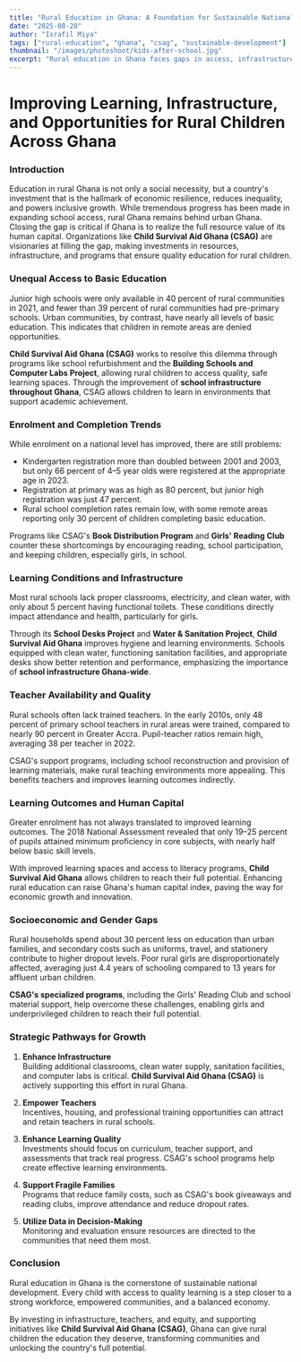 ```yaml
---
title: "Rural Education in Ghana: A Foundation for Sustainable National Development"
date: "2025-08-20"
author: "Israfil Miya"
tags: ["rural-education", "ghana", "csag", "sustainable-development"]
thumbnail: "/images/photoshoot/kids-after-school.jpg"
excerpt: "Rural education in Ghana faces gaps in access, infrastructure, and teachers. Targeted investment can boost learning and drive sustainable growth."
---
```


# Improving Learning, Infrastructure, and Opportunities for Rural Children Across Ghana

### Introduction

Education in rural Ghana is not only a social necessity, but a country's investment that is the hallmark of economic resilience, reduces inequality, and powers inclusive growth. While tremendous progress has been made in expanding school access, rural Ghana remains behind urban Ghana. Closing the gap is critical if Ghana is to realize the full resource value of its human capital. Organizations like **Child Survival Aid Ghana (CSAG)** are visionaries at filling the gap, making investments in resources, infrastructure, and programs that ensure quality education for rural children.

### Unequal Access to Basic Education

Junior high schools were only available in 40 percent of rural communities in 2021, and fewer than 39 percent of rural communities had pre-primary schools. Urban communities, by contrast, have nearly all levels of basic education. This indicates that children in remote areas are denied opportunities.

**Child Survival Aid Ghana (CSAG)** works to resolve this dilemma through programs like school refurbishment and the **Building Schools and Computer Labs Project**, allowing rural children to access quality, safe learning spaces. Through the improvement of **school infrastructure throughout Ghana**, CSAG allows children to learn in environments that support academic achievement.

### Enrolment and Completion Trends

While enrolment on a national level has improved, there are still problems:

- Kindergarten registration more than doubled between 2001 and 2003, but only 66 percent of 4–5 year olds were registered at the appropriate age in 2023.
- Registration at primary was as high as 80 percent, but junior high registration was just 47 percent.
- Rural school completion rates remain low, with some remote areas reporting only 30 percent of children completing basic education.

Programs like CSAG's **Book Distribution Program** and **Girls' Reading Club** counter these shortcomings by encouraging reading, school participation, and keeping children, especially girls, in school.

### Learning Conditions and Infrastructure

Most rural schools lack proper classrooms, electricity, and clean water, with only about 5 percent having functional toilets. These conditions directly impact attendance and health, particularly for girls.

Through its **School Desks Project** and **Water & Sanitation Project**, **Child Survival Aid Ghana** improves hygiene and learning environments. Schools equipped with clean water, functioning sanitation facilities, and appropriate desks show better retention and performance, emphasizing the importance of **school infrastructure Ghana-wide**.

### Teacher Availability and Quality

Rural schools often lack trained teachers. In the early 2010s, only 48 percent of primary school teachers in rural areas were trained, compared to nearly 90 percent in Greater Accra. Pupil-teacher ratios remain high, averaging 38 per teacher in 2022.

CSAG's support programs, including school reconstruction and provision of learning materials, make rural teaching environments more appealing. This benefits teachers and improves learning outcomes indirectly.

### Learning Outcomes and Human Capital

Greater enrolment has not always translated to improved learning outcomes. The 2018 National Assessment revealed that only 19–25 percent of pupils attained minimum proficiency in core subjects, with nearly half below basic skill levels.

With improved learning spaces and access to literacy programs, **Child Survival Aid Ghana** allows children to reach their full potential. Enhancing rural education can raise Ghana's human capital index, paving the way for economic growth and innovation.

### Socioeconomic and Gender Gaps

Rural households spend about 30 percent less on education than urban families, and secondary costs such as uniforms, travel, and stationery contribute to higher dropout levels. Poor rural girls are disproportionately affected, averaging just 4.4 years of schooling compared to 13 years for affluent urban children.

**CSAG's specialized programs**, including the Girls' Reading Club and school material support, help overcome these challenges, enabling girls and underprivileged children to reach their full potential.

### Strategic Pathways for Growth

1. **Enhance Infrastructure**  
   Building additional classrooms, clean water supply, sanitation facilities, and computer labs is critical. **Child Survival Aid Ghana (CSAG)** is actively supporting this effort in rural Ghana.

2. **Empower Teachers**  
   Incentives, housing, and professional training opportunities can attract and retain teachers in rural schools.

3. **Enhance Learning Quality**  
   Investments should focus on curriculum, teacher support, and assessments that track real progress. CSAG's school programs help create effective learning environments.

4. **Support Fragile Families**  
   Programs that reduce family costs, such as CSAG's book giveaways and reading clubs, improve attendance and reduce dropout rates.

5. **Utilize Data in Decision-Making**  
   Monitoring and evaluation ensure resources are directed to the communities that need them most.

### Conclusion

Rural education in Ghana is the cornerstone of sustainable national development. Every child with access to quality learning is a step closer to a strong workforce, empowered communities, and a balanced economy.

By investing in infrastructure, teachers, and equity, and supporting initiatives like **Child Survival Aid Ghana (CSAG)**, Ghana can give rural children the education they deserve, transforming communities and unlocking the country's full potential.
